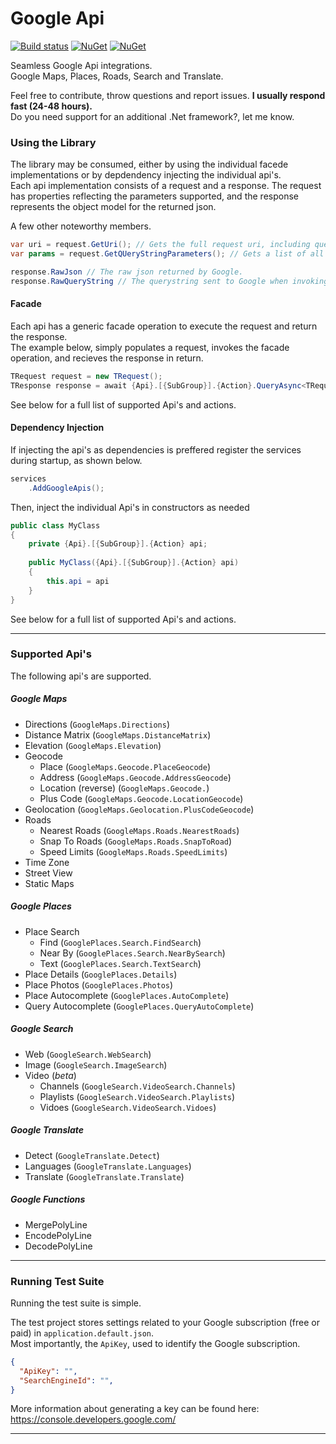 # Google Api
[![Build status](https://ci.appveyor.com/api/projects/status/ogah0hor3j6hmklv/branch/master?svg=true)](https://ci.appveyor.com/project/vivet/googleapi/branch/master)
[![NuGet](https://img.shields.io/nuget/dt/GoogleApi.svg)](https://www.nuget.org/packages/GoogleApi)
[![NuGet](https://img.shields.io/nuget/v/GoogleApi.svg)](https://www.nuget.org/packages/GoogleApi)

Seamless Google Api integrations.  
Google Maps, Places, Roads, Search and Translate.  

Feel free to contribute, throw questions and report issues. **I usually respond fast (24-48 hours).**  
Do you need support for an additional .Net framework?, let me know.  

### Using the Library
The library may be consumed, either by using the individual facede implementations or by depdendency injecting the individual api's.  
Each api implementation consists of a request and a response. The request has properties reflecting the parameters supported, and the response represents the object model for the returned json.  

A few other noteworthy members.

```csharp
var uri = request.GetUri(); // Gets the full request uri, including query parameters.
var params = request.GetQUeryStringParameters(); // Gets a list of all the added parameters.
```
```csharp
response.RawJson // The raw json returned by Google.
response.RawQueryString // The querystring sent to Google when invoking the request.
```

#### Facade
Each api has a generic facade operation to execute the request and return the response.  
The example below, simply populates a request, invokes the facade operation, and recieves the response in return.  
```csharp
TRequest request = new TRequest();
TResponse response = await {Api}.[{SubGroup}].{Action}.QueryAsync<TRequest, TResponse>(request);
```
See below for a full list of supported Api's and actions.  


#### Dependency Injection
If injecting the api's as dependencies is preffered register the services during startup, as shown below.  

```csharp
services
    .AddGoogleApis();
```
Then, inject the individual Api's in constructors as needed
```csharp
public class MyClass
{
    private {Api}.[{SubGroup}].{Action} api;
    
    public MyClass({Api}.[{SubGroup}].{Action} api)
    {
        this.api = api
    }
}
```
See below for a full list of supported Api's and actions.  

*** 

### Supported Api's
The following api's are supported.

##### Google Maps
  * Directions (```GoogleMaps.Directions```)
  * Distance Matrix (```GoogleMaps.DistanceMatrix```)
  * Elevation (```GoogleMaps.Elevation```)
  * Geocode
    * Place (```GoogleMaps.Geocode.PlaceGeocode```)
    * Address (```GoogleMaps.Geocode.AddressGeocode```)
    * Location (reverse) (```GoogleMaps.Geocode.```)
    * Plus Code (```GoogleMaps.Geocode.LocationGeocode```)
  * Geolocation (```GoogleMaps.Geolocation.PlusCodeGeocode```)
  * Roads
    * Nearest Roads (```GoogleMaps.Roads.NearestRoads```)
    * Snap To Roads (```GoogleMaps.Roads.SnapToRoad```)
    * Speed Limits (```GoogleMaps.Roads.SpeedLimits```)
  * Time Zone
  * Street View
  * Static Maps

##### Google Places
  * Place Search
    * Find (```GooglePlaces.Search.FindSearch```)
    * Near By (```GooglePlaces.Search.NearBySearch```)
    * Text (```GooglePlaces.Search.TextSearch```)
  * Place Details (```GooglePlaces.Details```)
  * Place Photos (```GooglePlaces.Photos```)
  * Place Autocomplete (```GooglePlaces.AutoComplete```)
  * Query Autocomplete (```GooglePlaces.QueryAutoComplete```)

##### Google Search
  * Web (```GoogleSearch.WebSearch```)
  * Image (```GoogleSearch.ImageSearch```)
  * Video (*beta*)
    * Channels (```GoogleSearch.VideoSearch.Channels```)
    * Playlists (```GoogleSearch.VideoSearch.Playlists```)
    * Vidoes (```GoogleSearch.VideoSearch.Vidoes```)

##### Google Translate
  * Detect (```GoogleTranslate.Detect```)
  * Languages (```GoogleTranslate.Languages```)
  * Translate (```GoogleTranslate.Translate```)

##### Google Functions
  * MergePolyLine
  * EncodePolyLine
  * DecodePolyLine

*** 

### Running Test Suite
Running the test suite is simple.  

The test project stores settings related to your Google subscription (free or paid) in `application.default.json`.  
Most importantly, the ```ApiKey```, used to identify the Google subscription.  
```json
{ 
  "ApiKey": "",
  "SearchEngineId": "",
}
```
More information about generating a key can be found here: https://console.developers.google.com/  

*** 
